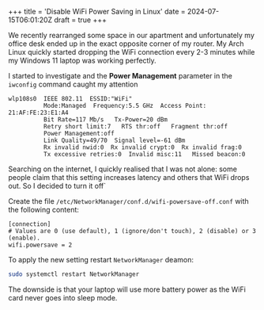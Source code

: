 +++
title = 'Disable WiFi Power Saving in Linux'
date = 2024-07-15T06:01:20Z
draft = true
+++

We recently rearranged some space in our apartment and unfortunately my office desk ended up in the exact opposite corner of my router. My Arch Linux quickly started dropping the WiFi connection every 2-3 minutes while my Windows 11 laptop was working perfectly.

I started to investigate and the **Power Management** parameter in the `iwconfig` command caught my attention

```
wlp108s0  IEEE 802.11  ESSID:"WiFi"
          Mode:Managed  Frequency:5.5 GHz  Access Point: 21:AF:FE:23:E1:A4   
          Bit Rate=117 Mb/s   Tx-Power=20 dBm   
          Retry short limit:7   RTS thr:off   Fragment thr:off
          Power Management:off
          Link Quality=49/70  Signal level=-61 dBm  
          Rx invalid nwid:0  Rx invalid crypt:0  Rx invalid frag:0
          Tx excessive retries:0  Invalid misc:11   Missed beacon:0

```

Searching on the internet, I quickly realised that I was not alone: some people claim that this setting increases latency and others that WiFi drops out. So I decided to turn it off`

Create the file `/etc/NetworkManager/conf.d/wifi-powersave-off.conf` with the following content:

```
[connection]
# Values are 0 (use default), 1 (ignore/don't touch), 2 (disable) or 3 (enable).
wifi.powersave = 2
```

To apply the new setting restart `NetworkManager` deamon:

```bash
sudo systemctl restart NetworkManager
```

The downside is that your laptop will use more battery power as the WiFi card never goes into sleep mode.
